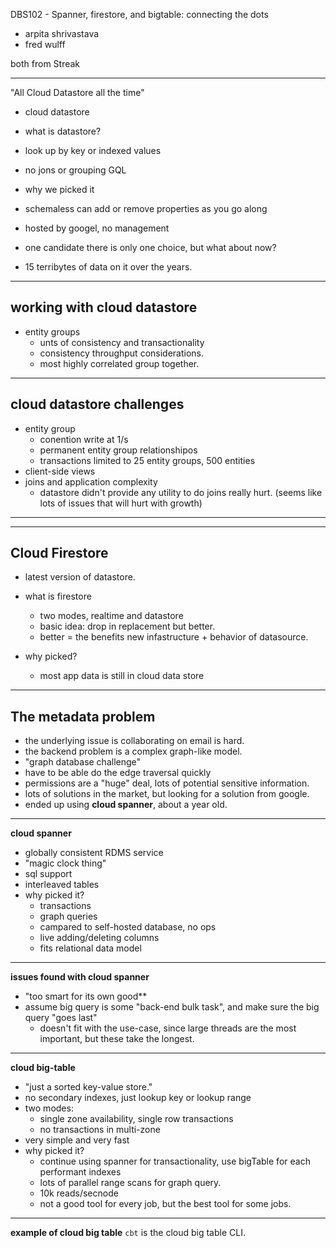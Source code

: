 DBS102 - Spanner, firestore, and bigtable: connecting the dots

- arpita shrivastava
- fred wulff

both from Streak

---
"All Cloud Datastore all the time"

- cloud datastore
- what is datastore?
- look up by key or indexed values
- no jons or grouping GQL

- why we picked it
- schemaless can add or remove properties as you go along
- hosted by googel, no management
- one candidate there is only one choice, but what about now?
- 15 terribytes of data on it over the years.

---
## working with cloud datastore

- entity groups
  - unts of consistency and transactionality
  - consistency throughput considerations.
  - most highly correlated group together.
 
---

## cloud datastore challenges
- entity group
  - conention write at 1/s
  - permanent entity group relationshipos
  - transactions limited to 25 entity groups, 500 entities
 - client-side views
 - joins and application complexity
   - datastore didn't provide any utility to do joins really hurt.
 (seems like lots of issues that will hurt with growth)
 ---



 ---
 ## Cloud Firestore
- latest version of datastore.
- what is firestore
  - two modes, realtime and datastore
  - basic idea: drop in replacement but better.
  - better = the benefits new infastructure + behavior of datasource.
  
- why picked?
  - most app data is still in cloud data store
  
---
## The metadata problem

- the underlying issue is collaborating on email is hard.
- the backend problem is a complex graph-like model.
- "graph database challenge"
- have to be able do the edge traversal quickly
- permissions are a "huge" deal, lots of potential sensitive information.
- lots of solutions in the market, but looking for a solution from google.
- ended up using **cloud spanner**, about a year old.

---
**cloud spanner**
- globally consistent RDMS service
- "magic clock thing"
- sql support
- interleaved tables
- why picked it?
  - transactions
  - graph queries
  - campared to self-hosted database, no ops
  - live adding/deleting columns
  - fits relational data model
  
---
**issues found with cloud spanner**
- "too smart for its own good**
- assume big query is some "back-end bulk task", and make sure the big query "goes last"
  - doesn't fit with the use-case, since large threads are the most important, but these
    take the longest.
 
---
**cloud big-table**
- "just a sorted key-value store."
- no secondary indexes, just lookup key or lookup range
- two modes:
  - single zone availability, single row transactions
  - no transactions in multi-zone 
- very simple and very fast
- why picked it?
  - continue using spanner for transactionality, use bigTable for each performant indexes
  - lots of parallel range scans for graph query.
  - 10k reads/secnode
  - not a good tool for every job, but the best tool for some jobs.
  
---

**example of cloud big table**
`cbt`  is the cloud big table CLI.












